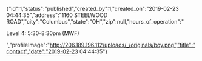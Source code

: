 {"id":1,"status":"published","created_by":1,"created_on":"2019-02-23 04:44:35","address":"1160 STEELWOOD ROAD","city":"Columbus","state":"OH","zip":null,"hours_of_operation":"<p>Level 4: 5:30-8:30pm (MWF)</p>","profileImage":"http://206.189.196.112/uploads/_/originals/boy.png","title":"contact","date":"2019-02-23 04:44:35"}